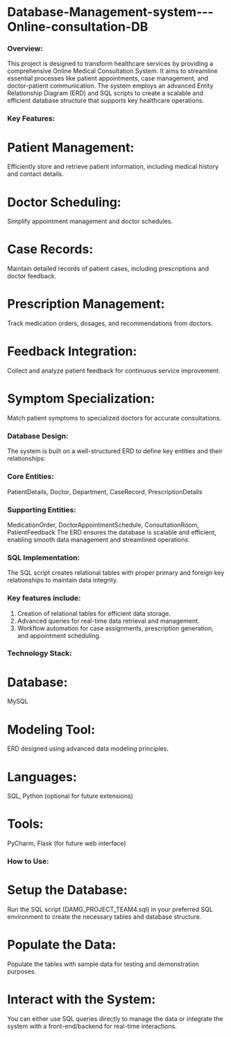 # Database-Management-system---Online-consultation-DB

### Overview:
This project is designed to transform healthcare services by providing a comprehensive Online Medical Consultation System. It aims to streamline essential processes like patient appointments, case management, and doctor-patient communication. The system employs an advanced Entity Relationship Diagram (ERD) and SQL scripts to create a scalable and efficient database structure that supports key healthcare operations.

### Key Features:
# Patient Management: 
Efficiently store and retrieve patient information, including medical history and contact details.
# Doctor Scheduling: 
Simplify appointment management and doctor schedules.
# Case Records: 
Maintain detailed records of patient cases, including prescriptions and doctor feedback.
# Prescription Management: 
Track medication orders, dosages, and recommendations from doctors.
# Feedback Integration: 
Collect and analyze patient feedback for continuous service improvement.
# Symptom Specialization: 
Match patient symptoms to specialized doctors for accurate consultations.
### Database Design:
The system is built on a well-structured ERD to define key entities and their relationships:

### Core Entities:
PatientDetails, Doctor, Department, CaseRecord, PrescriptionDetails
### Supporting Entities:
MedicationOrder, DoctorAppointmentSchedule, ConsultationRoom, PatientFeedback
The ERD ensures the database is scalable and efficient, enabling smooth data management and streamlined operations.

### SQL Implementation:
The SQL script creates relational tables with proper primary and foreign key relationships to maintain data integrity. 
### Key features include:

1) Creation of relational tables for efficient data storage.
2) Advanced queries for real-time data retrieval and management.
3) Workflow automation for case assignments, prescription generation, and appointment scheduling.

### Technology Stack:
# Database: 
MySQL
# Modeling Tool: 
ERD designed using advanced data modeling principles.
# Languages: 
SQL, Python (optional for future extensions)
# Tools: 
PyCharm, Flask (for future web interface)
### How to Use:
# Setup the Database: 
Run the SQL script (DAMG_PROJECT_TEAM4.sql) in your preferred SQL environment to create the necessary tables and database structure.
# Populate the Data: 
Populate the tables with sample data for testing and demonstration purposes.
# Interact with the System: 
You can either use SQL queries directly to manage the data or integrate the system with a front-end/backend for real-time interactions.
